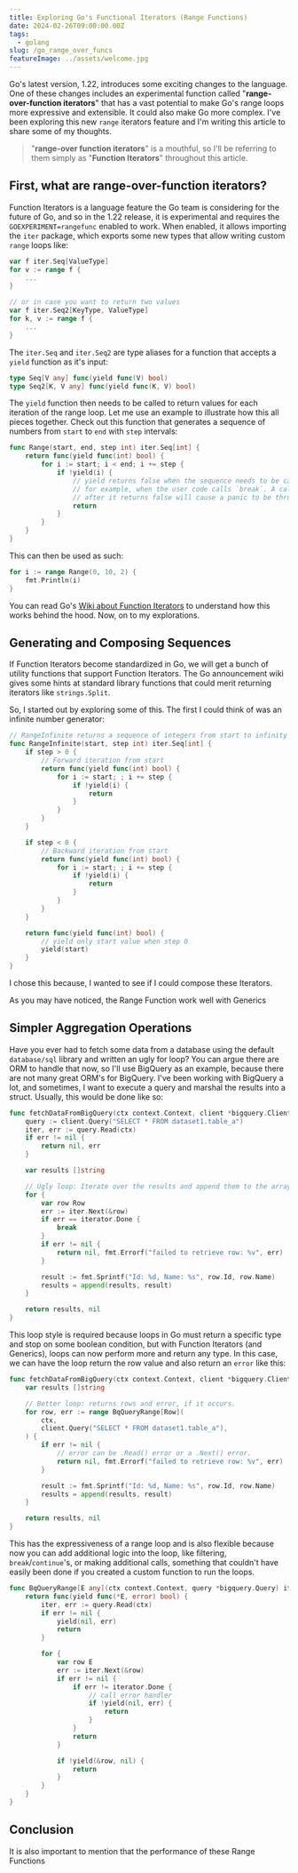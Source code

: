 ```yaml
---
title: Exploring Go's Functional Iterators (Range Functions)
date: 2024-02-26T09:00:00.00Z
tags:
  - golang
slug: /go_range_over_funcs
featureImage: ../assets/welcome.jpg
---
```


Go's latest version, 1.22, introduces some exciting changes to the language. One of these changes includes an experimental function called "**range-over-function iterators**" that has a vast potential to make Go's range loops more expressive and extensible. It could also make Go more complex.
I've been exploring this new `range` iterators feature and I'm writing this article to share some of my thoughts.

> "**range-over function iterators**" is a mouthful, so I'll be referring to them simply as "**Function Iterators**" throughout this article.
## First, what are range-over-function iterators?
Function Iterators is a language feature the Go team is considering for the future of Go, and so in the 1.22 release, it is experimental and requires the `GOEXPERIMENT=rangefunc` enabled to work. When enabled, it allows importing the `iter` package, which exports some new types that allow writing custom `range` loops like:
```go
var f iter.Seq[ValueType]
for v := range f {
	...
}

// or in case you want to return two values
var f iter.Seq2[KeyType, ValueType]
for k, v := range f {
	...
}
```

The `iter.Seq` and `iter.Seq2` are type aliases for a function that accepts a `yield` function as it's input:
```go
type Seq[V any] func(yield func(V) bool)
type Seq2[K, V any] func(yield func(K, V) bool)
```
The `yield` function then needs to be called to return values for each iteration of the range loop. Let me use an example to illustrate how this all pieces together. Check out this function that generates a sequence of numbers from `start` to `end` with `step` intervals:
```go
func Range(start, end, step int) iter.Seq[int] {
	return func(yield func(int) bool) {
		for i := start; i < end; i += step {
			if !yield(i) {
				// yield returns false when the sequence needs to be cancelled
				// for example, when the user code calls `break`. A call to yield
				// after it returns false will cause a panic to be thrown.
				return
			}
		}
	}
}
```
This can then be used as such:
```go
for i := range Range(0, 10, 2) {
	fmt.Println(i)
}
```

You can read Go's <a href="https://go.dev/wiki/RangefuncExperiment" target="_blank">Wiki about Function Iterators</a> to understand how this works behind the hood. Now, on to my explorations.

## Generating and Composing Sequences
If Function Iterators become standardized in Go, we will get a bunch of utility functions that support Function Iterators. The Go announcement wiki gives some hints at standard library functions that could merit returning iterators like `strings.Split`.

So, I started out by exploring some of this. The first I could think of was an infinite number generator:

```go
// RangeInfinite returns a sequence of integers from start to infinity with step increment.
func RangeInfinite(start, step int) iter.Seq[int] {
	if step > 0 {
		// Forward iteration from start
		return func(yield func(int) bool) {
			for i := start; ; i += step {
				if !yield(i) {
					return
				}
			}
		}
	}

	if step < 0 {
		// Backward iteration from start
		return func(yield func(int) bool) {
			for i := start; ; i += step {
				if !yield(i) {
					return
				}
			}
		}
	}

	return func(yield func(int) bool) {
		// yield only start value when step 0
		yield(start)
	}
}
```

I chose this because, I wanted to see if I could compose these Iterators.

As you may have noticed, the Range Function work well with Generics

## Simpler Aggregation Operations
Have you ever had to fetch some data from a database using the default `database/sql` library and written an ugly for loop? You can argue there are ORM to handle that now, so I'll use BigQuery as an example, because there are not many great ORM's for BigQuery. 
I've been working with BigQuery a lot, and sometimes, I want to execute a query and marshal the results into a struct. Usually, this would be done like so:
```go
func fetchDataFromBigQuery(ctx context.Context, client *bigquery.Client) ([]string, error) {
	query := client.Query("SELECT * FROM dataset1.table_a")
	iter, err := query.Read(ctx)
	if err != nil {
		return nil, err
	}

	var results []string

	// Ugly loop: Iterate over the results and append them to the array
	for {
		var row Row
		err := iter.Next(&row)
		if err == iterator.Done {
			break
		}
		if err != nil {
			return nil, fmt.Errorf("failed to retrieve row: %v", err)
		}

		result := fmt.Sprintf("Id: %d, Name: %s", row.Id, row.Name)
		results = append(results, result)
	}

	return results, nil
}
```
This loop style is required because loops in Go must return a specific type and stop on some boolean condition, but with Function Iterators (and Generics), loops can now perform more and return any type. In this case, we can have the loop return the row value and also return an `error` like this:
```go
func fetchDataFromBigQuery(ctx context.Context, client *bigquery.Client)([]string, error) {
	var results []string

	// Better loop: returns rows and error, if it occurs.
	for row, err := range BqQueryRange[Row](
		ctx,
		client.Query("SELECT * FROM dataset1.table_a"),
	) {
		if err != nil {
			// error can be .Read() error or a .Next() error.
			return nil, fmt.Errorf("failed to retrieve row: %v", err)
		}

		result := fmt.Sprintf("Id: %d, Name: %s", row.Id, row.Name)
		results = append(results, result)
	}

	return results, nil
}
```
This has the expressiveness of a range loop and is also flexible because now you can add additional logic into the loop, like filtering, `break`/`continue`'s, or making additional calls, something that couldn't have easily been done if you created a custom function to run the loops.

<collapsible title="The implementation for the `BqQueryRange` function looks like this:">

```go
func BqQueryRange[E any](ctx context.Context, query *bigquery.Query) iter.Seq2[*E, error] {
	return func(yield func(*E, error) bool) {
		iter, err := query.Read(ctx)
		if err != nil {
			yield(nil, err)
			return
		}

		for {
			var row E
			err := iter.Next(&row)
			if err != nil {
				if err != iterator.Done {
					// call error handler
					if !yield(nil, err) {
						return
					}
				}
				return
			}

			if !yield(&row, nil) {
				return
			}
		}
	}
}
```
</collapsible>


## Conclusion
It is also important to mention that the performance of these Range Functions 